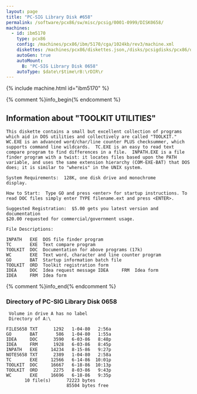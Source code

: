 ```yaml
---
layout: page
title: "PC-SIG Library Disk #658"
permalink: /software/pcx86/sw/misc/pcsig/0001-0999/DISK0658/
machines:
  - id: ibm5170
    type: pcx86
    config: /machines/pcx86/ibm/5170/cga/1024kb/rev3/machine.xml
    diskettes: /machines/pcx86/diskettes.json,/disks/pcsigdisks/pcx86/diskettes.json
    autoGen: true
    autoMount:
      B: "PC-SIG Library Disk 0658"
    autoType: $date\r$time\rB:\rDIR\r
---
```


{% include machine.html id="ibm5170" %}

{% comment %}info_begin{% endcomment %}

## Information about "TOOLKIT UTILITIES"

    This diskette contains a small but excellent collection of programs
    which aid in DOS utilities and collectively are called "TOOLKIT."
    WC.EXE is an advanced word/char/line counter PLUS checksummer, which
    supports command line wildcards.  TC.EXE is an easy to read text
    compare program to find differences in a file.  INPATH.EXE is a file
    finder program with a twist: it locates files based upon the PATH
    variable, and uses the same extension hierarchy (COM-EXE-BAT) that DOS
    does; it is similar to "whereis" in the UNIX system.
    
    System Requirements:  128K, one disk drive and monochrome
    display.
    
    How to Start:  Type GO and press <enter> for startup instructions. To
    read DOC files simply enter TYPE filename.ext and press <ENTER>.
    
    Suggested Registration:  $5.00 gets you latest version and documentation
    $20.00 requested for commercial/government usage.
    
    File Descriptions:
    
    INPATH   EXE  DOS file finder program
    TC       EXE  Text compare program
    TOOLKIT  DOC  Documentation for above programs (17k)
    WC       EXE  Text word, character and line counter program
    GO       BAT  Startup information batch file
    TOOLKIT  ORD  Toolkit registration form
    IDEA     DOC  Idea request message IDEA     FRM  Idea form
    IDEA     FRM  Idea form
{% comment %}info_end{% endcomment %}


### Directory of PC-SIG Library Disk 0658

     Volume in drive A has no label
     Directory of A:\

    FILES658 TXT      1292   1-04-80   2:56a
    GO       BAT       586   1-04-80   1:55a
    IDEA     DOC      3590   6-03-86   8:48p
    IDEA     FRM      1928   6-03-86   8:45p
    INPATH   EXE     14234   8-15-86   9:27p
    NOTES658 TXT      2389   1-04-80   2:58a
    TC       EXE     12566   6-14-86  10:01p
    TOOLKIT  DOC     16667   6-18-86  10:13p
    TOOLKIT  ORD      2275   8-03-86   9:43p
    WC       EXE     16696   6-18-86   9:35p
           10 file(s)      72223 bytes
                           85504 bytes free
